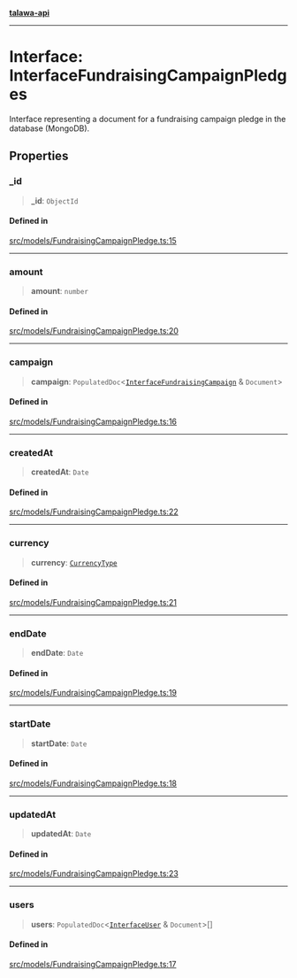 [**talawa-api**](../../../README.md)

***

# Interface: InterfaceFundraisingCampaignPledges

Interface representing a document for a fundraising campaign pledge in the database (MongoDB).

## Properties

### \_id

> **\_id**: `ObjectId`

#### Defined in

[src/models/FundraisingCampaignPledge.ts:15](https://github.com/Suyash878/talawa-api/blob/095e6964ce2a06c1c30d1acf81b6162203f1db91/src/models/FundraisingCampaignPledge.ts#L15)

***

### amount

> **amount**: `number`

#### Defined in

[src/models/FundraisingCampaignPledge.ts:20](https://github.com/Suyash878/talawa-api/blob/095e6964ce2a06c1c30d1acf81b6162203f1db91/src/models/FundraisingCampaignPledge.ts#L20)

***

### campaign

> **campaign**: `PopulatedDoc`\<[`InterfaceFundraisingCampaign`](../../FundraisingCampaign/interfaces/InterfaceFundraisingCampaign.md) & `Document`\>

#### Defined in

[src/models/FundraisingCampaignPledge.ts:16](https://github.com/Suyash878/talawa-api/blob/095e6964ce2a06c1c30d1acf81b6162203f1db91/src/models/FundraisingCampaignPledge.ts#L16)

***

### createdAt

> **createdAt**: `Date`

#### Defined in

[src/models/FundraisingCampaignPledge.ts:22](https://github.com/Suyash878/talawa-api/blob/095e6964ce2a06c1c30d1acf81b6162203f1db91/src/models/FundraisingCampaignPledge.ts#L22)

***

### currency

> **currency**: [`CurrencyType`](../../FundraisingCampaign/enumerations/CurrencyType.md)

#### Defined in

[src/models/FundraisingCampaignPledge.ts:21](https://github.com/Suyash878/talawa-api/blob/095e6964ce2a06c1c30d1acf81b6162203f1db91/src/models/FundraisingCampaignPledge.ts#L21)

***

### endDate

> **endDate**: `Date`

#### Defined in

[src/models/FundraisingCampaignPledge.ts:19](https://github.com/Suyash878/talawa-api/blob/095e6964ce2a06c1c30d1acf81b6162203f1db91/src/models/FundraisingCampaignPledge.ts#L19)

***

### startDate

> **startDate**: `Date`

#### Defined in

[src/models/FundraisingCampaignPledge.ts:18](https://github.com/Suyash878/talawa-api/blob/095e6964ce2a06c1c30d1acf81b6162203f1db91/src/models/FundraisingCampaignPledge.ts#L18)

***

### updatedAt

> **updatedAt**: `Date`

#### Defined in

[src/models/FundraisingCampaignPledge.ts:23](https://github.com/Suyash878/talawa-api/blob/095e6964ce2a06c1c30d1acf81b6162203f1db91/src/models/FundraisingCampaignPledge.ts#L23)

***

### users

> **users**: `PopulatedDoc`\<[`InterfaceUser`](../../User/interfaces/InterfaceUser.md) & `Document`\>[]

#### Defined in

[src/models/FundraisingCampaignPledge.ts:17](https://github.com/Suyash878/talawa-api/blob/095e6964ce2a06c1c30d1acf81b6162203f1db91/src/models/FundraisingCampaignPledge.ts#L17)
